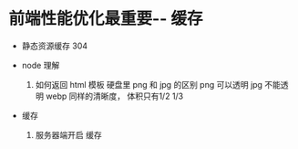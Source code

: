 # 前端性能优化最重要-- 缓存
- 静态资源缓存
    304

- node 理解
    1. 如何返回 html 模板
        硬盘里
    png 和 jpg 的区别
        png 可以透明 jpg 不能透明   webp 同样的清晰度， 体积只有1/2 1/3

- 缓存
    1. 服务器端开启 缓存
        